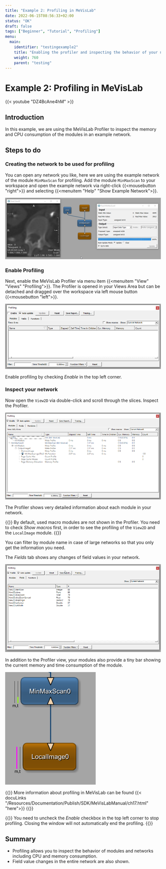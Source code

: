 ```yaml
---
title: "Example 2: Profiling in MeVisLab"
date: 2022-06-15T08:56:33+02:00
status: "OK"
draft: false
tags: ["Beginner", "Tutorial", "Profiling"]
menu: 
  main:
    identifier: "testingexample2"
    title: "Enabling the profiler and inspecting the behavior of your network"
    weight: 760
    parent: "testing"
---
```

# Example 2: Profiling in MeVisLab

{{< youtube "DZ4BcAne4hM" >}}

## Introduction
In this example, we are using the MeVisLab Profiler to inspect the memory and CPU consumption of the modules in an example network.

## Steps to do
### Creating the network to be used for profiling
You can open any network you like, here we are using the example network of the module `MinMaxScan` for profiling. Add the module `MinMaxScan` to your workspace and open the example network via right-click {{<mousebutton "right">}} and selecting {{<menuitem "Help" "Show Example Network">}}.

![MinMaxScan Example Network](/images/tutorials/testing/profiling_network.png "MinMaxScan Example Network")

### Enable Profiling
Next, enable the MeVisLab Profiler via menu item {{<menuitem "View" "Views" "Profiling">}}. The Profiler is opened in your Views Area but can be detached and dragged over the workspace via left mouse button {{<mousebutton "left">}}.

![MeVisLab Profiling](/images/tutorials/testing/Profiling.png "MeVisLab Profiling")

Enable profiling by checking *Enable* in the top left corner.

### Inspect your network
Now open the `View2D` via double-click and scroll through the slices. Inspect the Profiler.

![MeVisLab Profiling Network](/images/tutorials/testing/Profiling_Network1.png "MeVisLab Profiling Network")

The Profiler shows very detailed information about each module in your network. 

{{<alert class="info" caption="Info">}}
By default, used macro modules are not shown in the Profiler. You need to check *Show macros* first, in order to see the profiling of the `View2D` and the `LocalImage` module.
{{</alert>}}

You can filter by module name in case of large networks so that you only get the information you need.

The *Fields* tab shows any changes of field values in your network.

![MeVisLab Profiling Fields](/images/tutorials/testing/Profiling_Network2.png "MeVisLab Profiling Fields")

In addition to the Profiler view, your modules also provide a tiny bar showing the current memory and time consumption of the module.

![MeVisLab Profiling Module](/images/tutorials/testing/Module_Info.png "MeVisLab Profiling Module")

{{<alert class="info" caption="Info">}}
More information about profiling in MeVisLab can be found {{< docuLinks "/Resources/Documentation/Publish/SDK/MeVisLabManual/ch17.html" "here">}}
{{</alert>}}

{{<alert class="warning" caption="Attention">}}
You need to uncheck the *Enable* checkbox in the top left corner to stop profiling. Closing the window will not automatically end the profiling.
{{</alert>}}

## Summary
* Profiling allows you to inspect the behavior of modules and networks including CPU and memory consumption.
* Field value changes in the entire network are also shown.